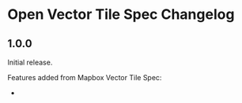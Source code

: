 # Open Vector Tile Spec Changelog

## 1.0.0

Initial release.

Features added from Mapbox Vector Tile Spec:

*
